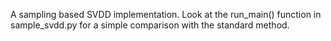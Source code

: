A sampling based SVDD implementation. Look at the run_main() function in sample_svdd.py for a simple comparison with the
standard method.

